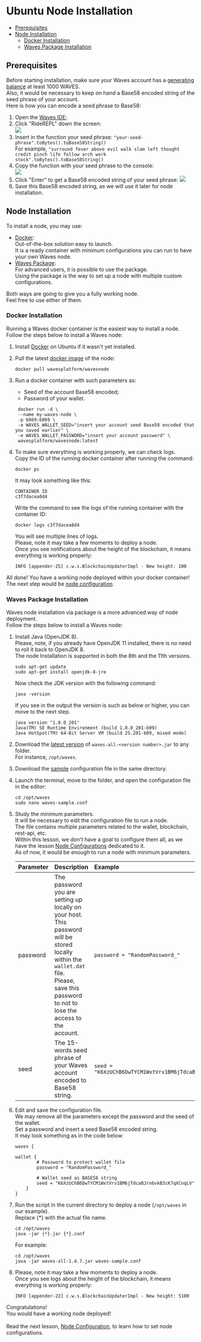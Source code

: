 # Ubuntu Node Installation #

  - [Prerequisites](#prerequisites)
  - [Node Installation](#node-installation)
    - [Docker Installation](#docker-installation)
    - [Waves Package Installation](#waves-package-installations)


## Prerequisites ##

Before starting installation, make sure your Waves account has a [generating balance]() at least 1000 WAVES.<br>
Also, it would be necessary to keep on hand a Base58 encoded string of the seed phrase of your account.<br>
Here is how you can encode a seed phrase to Base58:<br>
1. Open the [Waves IDE](https://waves-ide.com/);
2. Click "RideREPL" down the screen:<br>
    ![](./images/repl1.png)<br>
3. Insert in the function your seed phrase:
    `"your-seed-phrase".toBytes().toBase58String()`<br>
    For example, `"surround fever above evil walk slam left thought credit pinch life follow arch work stock".toBytes().toBase58String()`
4. Copy the function with your seed phrase to the console:<br>
    ![](./images/repl2.png)<br>
5. Click "Enter" to get a Base58 encoded string of your seed phrase:
    ![](./images/repl3.png)
6. Save this Base58 encoded string, as we will use it later for node installation.<br>

## Node Installation ##

To install a node, you may use:
- <ins>[Docker](#docker-installation)</ins>:<br>
  Out-of-the-box solution easy to launch.<br>
  It is a ready container with minimum configurations you can run to have your own Waves node.
- <ins>[Waves Package](#waves-package-installation-s)</ins>:<br>
  For advanced users, it is possible to use the package.<br>
  Using the package is the way to set up a node with multiple custom configurations. 

Both ways are going to give you a fully working node.<br>
Feel free to use either of them.
  
### Docker Installation ###

Running a Waves docker container is the easiest way to install a node.<br>
Follow the steps below to install a Waves node:
1. Install [Docker](https://docs.docker.com/desktop/install/linux-install/) on Ubuntu if it wasn't yet installed.
2. Pull the latest [docker image](https://hub.docker.com/r/wavesplatform/wavesnode) of the node:
    ```
    docker pull wavesplatform/wavesnode
    ```
3. Run a docker container with such parameters as:
    - Seed of the account Base58 encoded;
    - Password of your wallet.
    ```
     docker run -d \
     --name my-waves-node \
     -p 6869:6869 \
     -e WAVES_WALLET_SEED="insert your account seed Base58 encoded that you saved earlier" \
     -e WAVES_WALLET_PASSWORD="insert your account password" \
     wavesplatform/wavesnode:latest
    ```
4. To make sure everything is working properly, we can check logs.<br>
    Copy the ID of the running docker container after running the command:
    
    ```
    docker ps
    ```
    It may look something like this: <br>
    ```
    CONTAINER ID 
    c3f7dacea0d4
    ```

    Write the command to see the logs of the running container with the container ID:

    ```
    docker logs c3f7dacea0d4
    ```

    You will see multiple lines of logs.<br>
    Please, note it may take a few moments to deploy a node.<br>
    Once you see notifications about the height of the blockchain, it means everything is working properly:

    ```
    INFO [appender-25] c.w.s.BlockchainUpdaterImpl - New height: 100
    ```
    

All done! You have a working node deployed within your docker container!<br>
The next step would be [node configuration]().

### Waves Package Installation ###

Waves node installation via package is a more advanced way of node deployment.<br>
Follow the steps below to install a Waves node:
1. Install Java (OpenJDK 8).<br>
    Please, note, if you already have OpenJDK 11 installed, there is no need to roll it back to OpenJDK 8.<br>
    The node Installation is supported in both the 8th and the 11th versions.<br>
    ```
    sudo apt-get update
    sudo apt-get install openjdk-8-jre
    ```

    Now check the JDK version with the following command:<br>
    
    ```
    java -version
    ```

    If you see in the output the version is such as below or higher, you can move to the next step.<br>

    ```
    java version "1.8.0_201"
    Java(TM) SE Runtime Environment (build 1.8.0_201-b09)
    Java HotSpot(TM) 64-Bit Server VM (build 25.201-b09, mixed mode)
    ```

2. Download the [latest version](https://github.com/wavesplatform/Waves/releases) of `waves-all-<version number>.jar` to any folder.<br> 
    For instance, `/opt/waves`.
3. Download the [sample](https://github.com/wavesplatform/Waves/blob/master/node/waves-sample.conf) configuration file in the same directory.<br>
4. Launch the terminal, move to the folder, and open the configuration file in the editor:<br>
   ```
   cd /opt/waves
   sudo nano waves-sample.conf
   ```
5. Study the minimum parameters.<br>
    It will be necessary to edit the configuration file to run a node.<br>
    The file contains multiple parameters related to the wallet, blockchain, rest-api, etc.<br>
    Within this lesson, we don't have a goal to configure them all, as we have the lesson [Node Configurations]() dedicated to it.<br>
    As of now, it would be enough to run a node with minimum parameters.<br>

    | Parameter | Description | Example |
    | :---- | :---- | :---- |
    | password | The password you are setting up locally on your host.<br> This password will be stored locally within the `wallet.dat` file.<br>Please, save this password to not to lose the access to the account. | `password = "RandomPassword_"` |
    | seed | The 15-words seed phrase of your Waves account encoded to Base58 string. <br> |  `seed = "K6XzUChB6DwTYCM1WxtVrv1BM6jTdcaBJrn6vkB3cK7qXCnqLV"` |
6. Edit and save the configuration file.<br>
    We may remove all the parameters except the password and the seed of the wallet.<br>
    Set a password and insert a seed Base58 encoded string.<br>
    It may look something as in the code below:<br>

    ```
    waves {

    wallet {
            # Password to protect wallet file
            password = "RandomPassword_"

            # Wallet seed as BASE58 string
            seed = "K6XzUChB6DwTYCM1WxtVrv1BM6jTdcaBJrn6vkB3cK7qXCnqLV"
        }
    }
    ```
7. Run the script in the current directory to deploy a node (`/opt/waves` in our example).<br>
    Replace {*} with the actual file name.
    ```
    cd /opt/waves
    java -jar {*}.jar {*}.conf
    ```
    For example:
    ```
    cd /opt/waves
    java -jar waves-all-1.4.7.jar waves-sample.conf
    ```
8. Please, note it may take a few moments to deploy a node.<br>
    Once you see logs about the height of the blockchain, it means everything is working properly:

    ```
    INFO [appender-22] c.w.s.BlockchainUpdaterImpl - New height: 5100
    ```
    
Congratulations!<br>
You would have a working node deployed!
<br><br>
Read the next lesson, [Node Configuration](), to learn how to set node configurations.